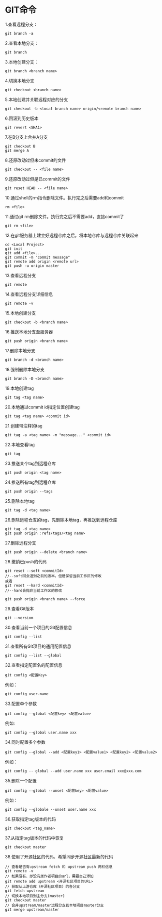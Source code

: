 # GIT命令

1.查看远程分支：

```
git branch -a
```

2.查看本地分支：

```git branch
git branch
```

3.本地创建分支：

```git branch <文件名>
git branch <branch name>
```

4.切换本地分支

```git checkout <branch name>
git checkout <branch name>
```

5.本地创建并关联远程对应的分支

```
git checkout -b <local branch name> origin/<remote branch name>
```

6.回滚到历史版本

```
git revert <SHA1>
```

7.在B分支上合并A分支

```
git checkout B
git merge A
```

8.还原改动过但未commit的文件

```
git checkout -- <file name>
```

9.还原改动过但是已commit的文件

```
git reset HEAD -- <file name>
```

10.通过shell的rm指令删除文件。执行完之后需要add和commit

```
rm <file>
```

11.通过git rm删除文件。执行完之后不需要add，直接commit了

```
git rm <file>
```

12.在git服务器上建立好远程仓库之后，将本地仓库与远程仓库关联起来

```
cd <Local Project>
git init
git add <file>...
git commit -m "commit message"
git remote add origin <remote url>
git push -u origin master
```

13.查看远程分支

```
git remote
```

14.查看远程分支详细信息

```git remote -v
git remote -v
```

15.本地创建分支

```
git checkout -b <branch name>
```

16.推送本地分支至服务器

```
git push origin <branch name>
```

17.删除本地分支

```git branch -d <branch name>
git branch -d <branch name>
```

18.强制删除本地分支

```
git branch -D <branch name>
```

19.本地创建tag

```git
git tag <tag name>
```

20.本地通过commit id指定位置创建tag

```git
git tag <tag name> <commit id>
```

21.创建带注释的tag

```
git tag -a <tag name> -m "message..." <commit id>
```

22.本地查看tag

```
git tag
```

23.推送某个tag到远程仓库

```
git push origin <tag name>
```

24.推送所有tag到远程仓库

```
git push origin --tags
```

25.删除本地tag

```
git tag -d <tag name>
```

26.删除远程仓库的tag，先删除本地tag，再推送到远程仓库

```
git tag -d <tag name>
git push origin :refs/tags/<tag name>
```

27.删除远程分支

```
git push origin --delete <branch name>
```

28.撤销已push的代码

```
git reset --soft <commitId> 
//--soft回会退到之前的版本，但是保留当前工作区的修改
或者
git reset --hard <commitId>
//--hard会抛弃当前工作区的修改

git push origin <branch name> --force
```
29.查看Git版本

~~~shell
git --version
~~~

30.查看当前一个项目的Git配置信息

~~~Shell
git config --list
~~~

31.查看所有Git项目的通用配置信息

~~~shell
git config --list --global
~~~

32.查看指定配置名的配置信息

~~~shell
git config <配置Key>
~~~

例如：

~~~shell
git config user.name
~~~

33.配置单个参数

~~~Shell
git config --global <配置key> <配置value>
~~~

例如:

~~~shell
git config --global user.name xxx
~~~

34.同时配置多个参数

~~~
git config --global --add <配置key1> <配置value1> <配置key2> <配置value2>
~~~

例如：

~~~
git config -- global --add user.name xxx user.email xxx@xxx.com
~~~

35.删除一个配置

~~~Shell
git config --global --unset <配置key> <配置value>
~~~

例如：

~~~Shell
git config --globale --unset user.name xxx
~~~

36.获取指定tag版本的代码

~~~Shell
git checkout <tag_name>
~~~

37.从指定tag版本的代码中恢复

~~~shell
git checkout master
~~~

38.使用了开源社区的代码，希望同步开源社区最新的代码

~~~Shell
// 查看是否有upstream fetch 和 upstream push 两栏信息
git remote -v
// 如果没有，即没有原作者项目的url，需要自己添加
git remote add upstream <开源社区项目的URL>
// 获取从上游仓库（开源社区项目）的各分支
git fetch upstream
// 切换本地项目到主分支(master)
git checkout master
// 合并upstream/master远程分支到本地项目master分支
git merge upstream/master
~~~